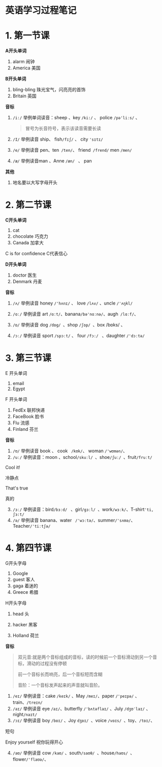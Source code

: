 # 英语学习过程笔记

# 1. 第一节课

**A开头单词**

1. alarm 闹钟
2. America  美国

**B开头单词**

1. bling-bling   珠光宝气，闪亮亮的首饰
2. Britain 英国

**音标**

1. `/i:/`    举例单词读音：sheep 、key  `/ki:/` 、 police `/pə'liːs/` 、

   > 冒号为长音符号，表示该读音需要长读

2. `/I/`  举例读音 ship、 fish`/fɪʃ/` 、 city  `'sɪtɪ/`

3. `/e/`  举例读音  pen、ten` /ten/`、 friend` /frend/`  men  `/men/`

4. `/æ/` 举例读音man 、Anne  `/æn/ ` 、 pan  

**其他**

1. 地名要以大写字母开头

# 2. 第二节课

**C开头单词**

1. cat
2. chocolate 巧克力
3. Canada 加拿大

C  is  for confidence     C代表信心

**D开头单词**

1. doctor 医生
2. Denmark  丹麦

**音标**

1. `/ʌ/`  举例读音 honey   `/'hʌnɪ/` 、 love `/lʌv/` 、uncle  `/'ʌŋkl/ `
2. `/ɑː/`  举例读音  art ` /ɑːt/ `、banana`/bə'nɑːnə/`、augh` /lɑːf/`、

3. `/ɒ/` 举例读音  dog  `/dɒg/ `、shop  `/ʃɒp/ `、box   /bɒks/ 、

4. `/ɔː/`  举例读音 sport `/spɔːt/`  、 four `/fɔː/ `  、daughter  `/'dɔːtə/`

# 3. 第三节课

E 开头单词

1. email
2. Egypt

F 开头单词

1. FedEx 联邦快递
2. FaceBook  脸书
3. Flu  流感
4. Finland  芬兰

**音标**

1. `/ʊ/`   举例读音  book  、  cook  ` /kʊk/`、 woman `/'wʊmən/`、
2. `/uː/`  举例读音：moon 、school`/skuːl/ `、shoe`/ʃuː/ `、fruit`/fruːt/ `

Cool it!

冷静点

That's true  

真的

3. `/ɜː/`   举例读音：bird`/bɜːd/ ` 、girl`/gɜːl/ `、work` /wɜːk/ `、T-shirt`'ti, ʃɜ:t/ `
4. `/ə/`   举例读音  banana、water ` /'wɔːtə/`、summer`/'sʌmə/`、Teacher`/'tiːtʃə/`

# 4. 第四节课

G开头字母

1. Google
2. guest  客人
3. gaga  着迷的
4. Greece  希腊

H开头字母

1. head  头

2. hacker 黑客

3. Holland  荷兰

**音标**

> 双元音:就是两个音标组成的音标，读的时候前一个音标滑动到另一个音标，滑动的过程没有停顿
>
> 前一个音标长而响亮，后一个音标短而含糊
>
> 音阶：一个音标发声起来的声音就叫音阶。

1. `/eɪ/`   举例读音：cake  `/keɪk/` 、May `/meɪ/`、paper `/'peɪpə/` 、train、`/treɪn/` 
2. `/aɪ/` 举例读音 eye  `/aɪ/`、butterfly `/'bʌtəflaɪ/` 、July  `/dʒʊˈlaɪ/` 、night`/naɪt/ ` 
3. `/ɔɪ/`  举例读音  boy `/bɒɪ/`  、Joy  `dʒɒɪ/ `、voice `/vɒɪs/ `、toy、`/tɒɪ/`、

短句

Enjoy yourself  祝你玩得开心

4. `/aʊ/`  举例读音    cow  `/kaʊ/`  、south`/saʊθ/ `、house`/haʊs/ `、flower`/'flaʊə/`、

